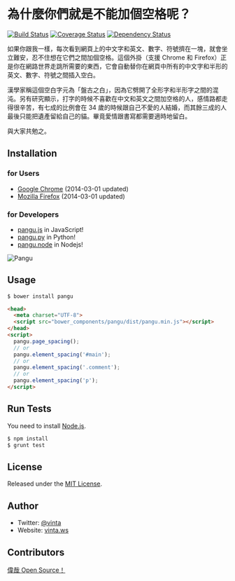 # 為什麼你們就是不能加個空格呢？

[![Build Status](http://img.shields.io/travis/vinta/paranoid-auto-spacing.png)](https://travis-ci.org/vinta/paranoid-auto-spacing)
[![Coverage Status](http://img.shields.io/coveralls/vinta/paranoid-auto-spacing.png)](https://coveralls.io/r/vinta/paranoid-auto-spacing)
[![Dependency Status](http://img.shields.io/gemnasium/vinta/paranoid-auto-spacing.png)](https://gemnasium.com/vinta/paranoid-auto-spacing#development-dependencies)

如果你跟我一樣，每次看到網頁上的中文字和英文、數字、符號擠在一塊，就會坐立難安，忍不住想在它們之間加個空格。這個外掛（支援 Chrome 和 Firefox）正是你在網路世界走跳所需要的東西，它會自動替你在網頁中所有的中文字和半形的英文、數字、符號之間插入空白。

漢學家稱這個空白字元為「盤古之白」，因為它劈開了全形字和半形字之間的混沌。另有研究顯示，打字的時候不喜歡在中文和英文之間加空格的人，感情路都走得很辛苦，有七成的比例會在 34 歲的時候跟自己不愛的人結婚，而其餘三成的人最後只能把遺產留給自己的貓。畢竟愛情跟書寫都需要適時地留白。

與大家共勉之。

## Installation

### for Users

* [Google Chrome](https://chrome.google.com/webstore/detail/paphcfdffjnbcgkokihcdjliihicmbpd) (2014-03-01 updated)
* [Mozilla Firefox](http://userscripts.org/scripts/show/129555) (2014-03-01 updated)

### for Developers

* [pangu.js](https://github.com/vinta/paranoid-auto-spacing/blob/master/src/pangu.js) in JavaScript!
* [pangu.py](https://github.com/vinta/pangu.py) in Python!
* [pangu.node](https://github.com/huei90/pangu.node) in Nodejs!

![Pangu](https://raw.github.com/vinta/paranoid-auto-spacing/master/browser_extensions/chrome/images/pangu_260.jpg)

## Usage

``` bash
$ bower install pangu
```

``` html
<head>
  <meta charset="UTF-8">
  <script src="bower_components/pangu/dist/pangu.min.js"></script>
</head>
<script>
  pangu.page_spacing();
  // or
  pangu.element_spacing('#main');
  // or
  pangu.element_spacing('.comment');
  // or
  pangu.element_spacing('p');
</script>
```

## Run Tests

You need to install [Node.js](http://vinta.ws/code/install-node-js-via-nvm.html).

``` bash
$ npm install
$ grunt test
```

## License

Released under the [MIT License](http://opensource.org/licenses/MIT).

## Author

* Twitter: [@vinta](https://twitter.com/vinta)
* Website: [vinta.ws](http://vinta.ws/)

## Contributors

[偉哉 Open Source！](https://github.com/vinta/paranoid-auto-spacing/graphs/contributors)
